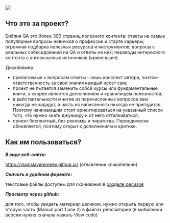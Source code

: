 ![](https://habrastorage.org/webt/un/ke/6d/unke6dmjxotrhtuqkkmppy88hqy.jpeg)

## Что это за проект?
Библия QA это более 300 страниц полезного контента:
ответы на самые популярные вопросы новичков о профессии и старте карьеры;
огромная подборка полезных ресурсов и инструментов;
вопросы с реальных собеседований на QA и ответы на них; 
переводы интересного контента с англоязычных источников (кривенькие).

Дисклеймер:
- прилагаемые к вопросам ответы - лишь конспект автора, поэтом- ответственность за свои знания каждый несет сам;
- проект не пытается заменить собой курсы или фундаментальные книги, а скорее является дополнением и хранилищем полезностей;
- в действительности многие из перечисленных вопросов вам никогда не зададут,  а часть из написанного никогда не пригодится. Поэтому начинающим стоит ориентироваться на указанный список того, что нужно знать джуниору и от него отталкиваться;
- проект бесплатный, без рекламы и пиратства. Периодически обновляется, поэтому открыт к дополнениям и критике.
## Как им пользоваться?

***В виде веб-сайта:***

 https://vladislaveremeev.github.io/ (оглавление кликабельно)
 
***Скачать в удобном формате:*** 

текстовые файлы доступны для скачивания в [разделе релизов](https://github.com/VladislavEremeev/QA_bible/releases)

***Просмотр через github:*** 

для того, чтобы увидеть материал целиком, нужно открыть первую или вторую часть (Manual part 1 или 2) в файлах репозитория (в мобильной версии нужно сначала нажать View code)

